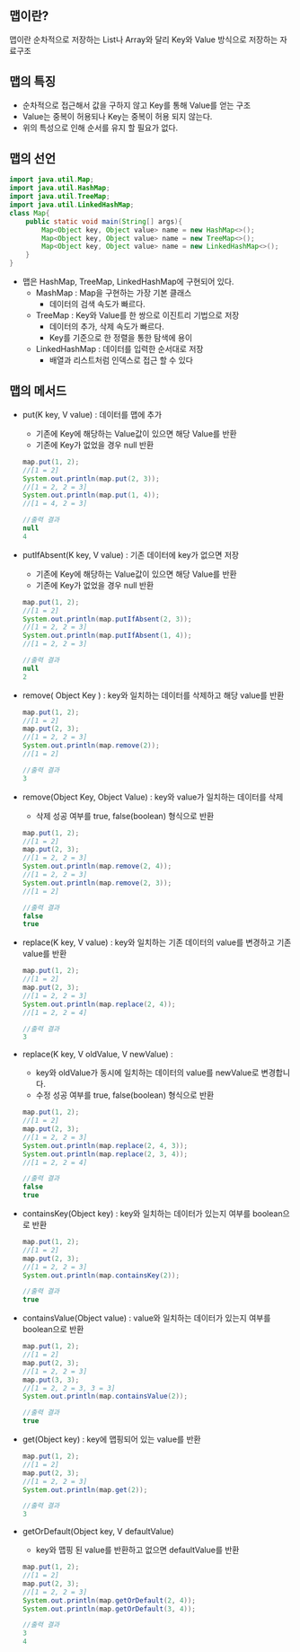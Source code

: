 ## 맵이란?

맵이란 순차적으로 저장하는 List나 Array와 달리 Key와 Value 방식으로 저장하는 자료구조

## 맵의 특징

- 순차적으로 접근해서 값을 구하지 않고 Key를 통해 Value를 얻는 구조
- Value는 중복이 허용되나 Key는 중복이 허용 되지 않는다.
- 위의 특성으로 인해 순서를 유지 할 필요가 없다.

## 맵의 선언

```java
import java.util.Map;
import java.util.HashMap;
import java.util.TreeMap;
import java.util.LinkedHashMap;
class Map{
	public static void main(String[] args){
		Map<Object key, Object value> name = new HashMap<>();	
		Map<Object key, Object value> name = new TreeMap<>();	
		Map<Object key, Object value> name = new LinkedHashMap<>();	
	}
}
```

- 맵은 HashMap, TreeMap, LinkedHashMap에 구현되어 있다.
    - MashMap : Map을 구현하는 가장 기본 클래스
        - 데이터의 검색 속도가 빠르다.
    - TreeMap : Key와 Value를 한 쌍으로 이진트리 기법으로 저장
        - 데이터의 추가, 삭제 속도가 빠르다.
        - Key를 기준으로 한 정렬을 통한 탐색에 용이
    - LinkedHashMap : 데이터를 입력한 순서대로 저장
        - 배열과 리스트처럼 인덱스로 접근 할 수 있다

## 맵의 메서드

- put(K key, V value) : 데이터를 맵에 추가
    - 기존에 Key에 해당하는 Value값이 있으면 해당 Value를 반환
    - 기존에 Key가 없었을 경우 null 반환
    
    ```java
    map.put(1, 2);
    //[1 = 2]
    System.out.println(map.put(2, 3));
    //[1 = 2, 2 = 3]
    System.out.println(map.put(1, 4));
    //[1 = 4, 2 = 3]
    
    //출력 결과
    null
    4
    ```
    
- putIfAbsent(K key, V value) : 기존 데이터에 key가 없으면 저장
    - 기존에 Key에 해당하는 Value값이 있으면 해당 Value를 반환
    - 기존에 Key가 없었을 경우 null 반환
    
    ```java
    map.put(1, 2);
    //[1 = 2]
    System.out.println(map.putIfAbsent(2, 3));
    //[1 = 2, 2 = 3]
    System.out.println(map.putIfAbsent(1, 4));
    //[1 = 2, 2 = 3]
    
    //출력 결과
    null
    2
    ```
    
- remove( Object Key ) : key와 일치하는 데이터를 삭제하고 해당 value를 반환
    
    ```java
    map.put(1, 2);
    //[1 = 2]
    map.put(2, 3);
    //[1 = 2, 2 = 3]
    System.out.println(map.remove(2));
    //[1 = 2]
    
    //출력 결과
    3
    ```
    
- remove(Object Key, Object Value) : key와 value가 일치하는 데이터를 삭제
    - 삭제 성공 여부를 true, false(boolean) 형식으로 반환
    
    ```java
    map.put(1, 2);
    //[1 = 2]
    map.put(2, 3);
    //[1 = 2, 2 = 3]
    System.out.println(map.remove(2, 4));
    //[1 = 2, 2 = 3]
    System.out.println(map.remove(2, 3));
    //[1 = 2]
    
    //출력 결과
    false
    true
    ```
    
- replace(K key, V value) : key와 일치하는 기존 데이터의 value를 변경하고 기존 value를 반환
    
    ```java
    map.put(1, 2);
    //[1 = 2]
    map.put(2, 3);
    //[1 = 2, 2 = 3]
    System.out.println(map.replace(2, 4));
    //[1 = 2, 2 = 4]
    
    //출력 결과
    3
    ```
    
- replace(K key, V oldValue, V newValue) :
    - key와 oldValue가 동시에 일치하는 데이터의 value를 newValue로 변경합니다.
    - 수정 성공 여부를 true, false(boolean) 형식으로 반환
    
    ```java
    map.put(1, 2);
    //[1 = 2]
    map.put(2, 3);
    //[1 = 2, 2 = 3]
    System.out.println(map.replace(2, 4, 3));
    System.out.println(map.replace(2, 3, 4));
    //[1 = 2, 2 = 4]
    
    //출력 결과
    false
    true
    ```
    
- containsKey(Object key) : key와 일치하는 데이터가 있는지 여부를 boolean으로 반환
    
    ```java
    map.put(1, 2);
    //[1 = 2]
    map.put(2, 3);
    //[1 = 2, 2 = 3]
    System.out.println(map.containsKey(2));
    
    //출력 결과
    true
    ```
    
- containsValue(Object value) : value와 일치하는 데이터가 있는지 여부를 boolean으로 반환
    
    ```java
    map.put(1, 2);
    //[1 = 2]
    map.put(2, 3);
    //[1 = 2, 2 = 3]
    map.put(3, 3);
    //[1 = 2, 2 = 3, 3 = 3]
    System.out.println(map.containsValue(2));
    
    //출력 결과
    true
    ```
    
- get(Object key) : key에 맵핑되어 있는 value를 반환
    
    ```java
    map.put(1, 2);
    //[1 = 2]
    map.put(2, 3);
    //[1 = 2, 2 = 3]
    System.out.println(map.get(2));
    
    //출력 결과
    3
    ```
    
- getOrDefault(Object key, V defaultValue)
    - key와 맵핑 된 value를 반환하고 없으면 defaultValue를 반환
    
    ```java
    map.put(1, 2);
    //[1 = 2]
    map.put(2, 3);
    //[1 = 2, 2 = 3]
    System.out.println(map.getOrDefault(2, 4));
    System.out.println(map.getOrDefault(3, 4));
    
    //출력 결과
    3
    4
    ```

